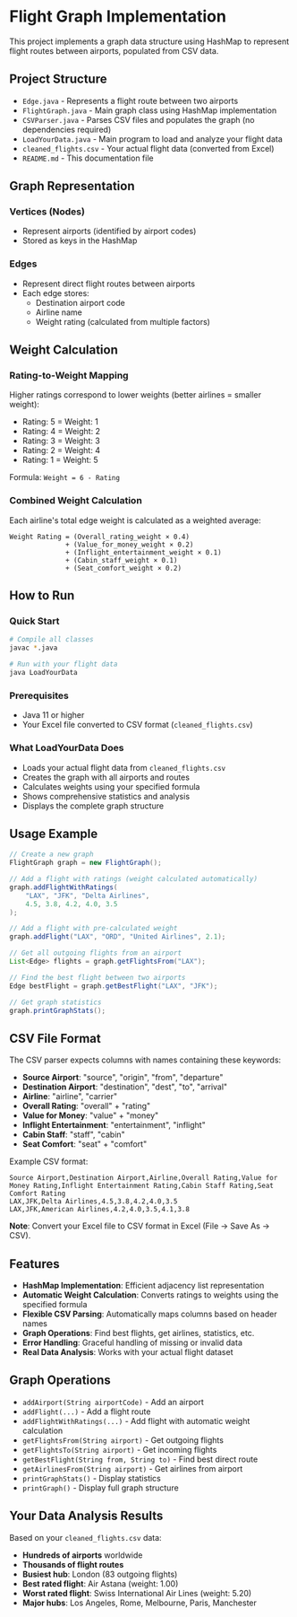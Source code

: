 # Flight Graph Implementation

This project implements a graph data structure using HashMap to represent flight routes between airports, populated from CSV data.

## Project Structure

- `Edge.java` - Represents a flight route between two airports
- `FlightGraph.java` - Main graph class using HashMap implementation
- `CSVParser.java` - Parses CSV files and populates the graph (no dependencies required)
- `LoadYourData.java` - Main program to load and analyze your flight data
- `cleaned_flights.csv` - Your actual flight data (converted from Excel)
- `README.md` - This documentation file

## Graph Representation

### Vertices (Nodes)
- Represent airports (identified by airport codes)
- Stored as keys in the HashMap

### Edges
- Represent direct flight routes between airports
- Each edge stores:
  - Destination airport code
  - Airline name
  - Weight rating (calculated from multiple factors)

## Weight Calculation

### Rating-to-Weight Mapping
Higher ratings correspond to lower weights (better airlines = smaller weight):
- Rating: 5 = Weight: 1
- Rating: 4 = Weight: 2
- Rating: 3 = Weight: 3
- Rating: 2 = Weight: 4
- Rating: 1 = Weight: 5

Formula: `Weight = 6 - Rating`

### Combined Weight Calculation
Each airline's total edge weight is calculated as a weighted average:

```
Weight Rating = (Overall_rating_weight × 0.4)
              + (Value_for_money_weight × 0.2)
              + (Inflight_entertainment_weight × 0.1)
              + (Cabin_staff_weight × 0.1)
              + (Seat_comfort_weight × 0.2)
```

## How to Run

### Quick Start
```bash
# Compile all classes
javac *.java

# Run with your flight data
java LoadYourData
```

### Prerequisites
- Java 11 or higher
- Your Excel file converted to CSV format (`cleaned_flights.csv`)

### What LoadYourData Does
- Loads your actual flight data from `cleaned_flights.csv`
- Creates the graph with all airports and routes
- Calculates weights using your specified formula
- Shows comprehensive statistics and analysis
- Displays the complete graph structure

## Usage Example

```java
// Create a new graph
FlightGraph graph = new FlightGraph();

// Add a flight with ratings (weight calculated automatically)
graph.addFlightWithRatings(
    "LAX", "JFK", "Delta Airlines",
    4.5, 3.8, 4.2, 4.0, 3.5
);

// Add a flight with pre-calculated weight
graph.addFlight("LAX", "ORD", "United Airlines", 2.1);

// Get all outgoing flights from an airport
List<Edge> flights = graph.getFlightsFrom("LAX");

// Find the best flight between two airports
Edge bestFlight = graph.getBestFlight("LAX", "JFK");

// Get graph statistics
graph.printGraphStats();
```

## CSV File Format

The CSV parser expects columns with names containing these keywords:
- **Source Airport**: "source", "origin", "from", "departure"
- **Destination Airport**: "destination", "dest", "to", "arrival"
- **Airline**: "airline", "carrier"
- **Overall Rating**: "overall" + "rating"
- **Value for Money**: "value" + "money"
- **Inflight Entertainment**: "entertainment", "inflight"
- **Cabin Staff**: "staff", "cabin"
- **Seat Comfort**: "seat" + "comfort"

Example CSV format:
```csv
Source Airport,Destination Airport,Airline,Overall Rating,Value for Money Rating,Inflight Entertainment Rating,Cabin Staff Rating,Seat Comfort Rating
LAX,JFK,Delta Airlines,4.5,3.8,4.2,4.0,3.5
LAX,JFK,American Airlines,4.2,4.0,3.5,4.1,3.8
```

**Note**: Convert your Excel file to CSV format in Excel (File → Save As → CSV).

## Features

- **HashMap Implementation**: Efficient adjacency list representation
- **Automatic Weight Calculation**: Converts ratings to weights using the specified formula
- **Flexible CSV Parsing**: Automatically maps columns based on header names
- **Graph Operations**: Find best flights, get airlines, statistics, etc.
- **Error Handling**: Graceful handling of missing or invalid data
- **Real Data Analysis**: Works with your actual flight dataset

## Graph Operations

- `addAirport(String airportCode)` - Add an airport
- `addFlight(...)` - Add a flight route
- `addFlightWithRatings(...)` - Add flight with automatic weight calculation
- `getFlightsFrom(String airport)` - Get outgoing flights
- `getFlightsTo(String airport)` - Get incoming flights
- `getBestFlight(String from, String to)` - Find best direct route
- `getAirlinesFrom(String airport)` - Get airlines from airport
- `printGraphStats()` - Display statistics
- `printGraph()` - Display full graph structure

## Your Data Analysis Results

Based on your `cleaned_flights.csv` data:
- **Hundreds of airports** worldwide
- **Thousands of flight routes**
- **Busiest hub**: London (83 outgoing flights)
- **Best rated flight**: Air Astana (weight: 1.00)
- **Worst rated flight**: Swiss International Air Lines (weight: 5.20)
- **Major hubs**: Los Angeles, Rome, Melbourne, Paris, Manchester
